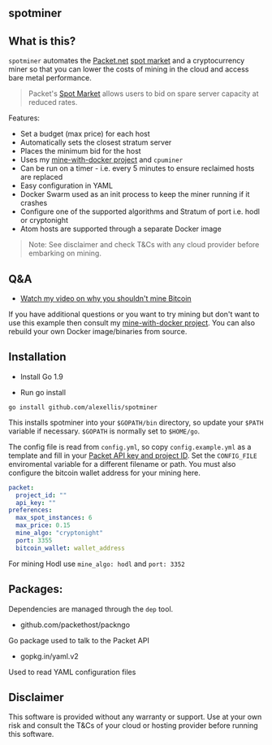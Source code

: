 spotminer
--------------------------

## What is this?

`spotminer` automates the [Packet.net](https://www.packet.net) [spot market](https://help.packet.net/technical/deployment-options/spot-market) and a cryptocurrency miner so that you can lower the costs of mining in the cloud and access bare metal performance.

> Packet's [Spot Market](https://help.packet.net/technical/deployment-options/spot-market) allows users to bid on spare server capacity at reduced rates. 

Features:

* Set a budget (max price) for each host
* Automatically sets the closest stratum server
* Places the minimum bid for the host
* Uses my [mine-with-docker project](https://github.com/alexellis/mine-with-docker) and `cpuminer`
* Can be run on a timer - i.e. every 5 minutes to ensure reclaimed hosts are replaced
* Easy configuration in YAML
* Docker Swarm used as an init process to keep the miner running if it crashes
* Configure one of the supported algorithms and Stratum of port i.e. hodl or cryptonight
* Atom hosts are supported through a separate Docker image

> Note: See disclaimer and check T&Cs with any cloud provider before embarking on mining.

## Q&A

* [Watch my video on why you shouldn't mine Bitcoin](https://www.youtube.com/watch?v=Apg8glATeto)

If you have additional questions or you want to try mining but don't want to use this example then consult my [mine-with-docker project](https://github.com/alexellis/mine-with-docker). You can also rebuild your own Docker image/binaries from source.

## Installation

* Install Go 1.9

* Run go install

```
go install github.com/alexellis/spotminer
```

This installs spotminer into your `$GOPATH/bin` directory, so update your `$PATH` variable if necessary. `$GOPATH` is normally set to `$HOME/go`.


The config file is read from `config.yml`, so copy `config.example.yml` as a template and fill in your [Packet API key and project ID](https://www.packet.net/developers/api/). Set the `CONFIG_FILE` enviromental variable for a different filename or path. You must also configure the bitcoin wallet address for your mining here.

```yaml
packet:
  project_id: ""
  api_key: ""
preferences:
  max_spot_instances: 6
  max_price: 0.15
  mine_algo: "cryptonight"
  port: 3355
  bitcoin_wallet: wallet_address
```

For mining Hodl use `mine_algo: hodl` and `port: 3352`

## Packages:

Dependencies are managed through the `dep` tool.

* github.com/packethost/packngo

Go package used to talk to the Packet API

* gopkg.in/yaml.v2 

Used to read YAML configuration files

## Disclaimer

This software is provided without any warranty or support. Use at your own risk and consult the T&Cs of your cloud or hosting provider before running this software.
